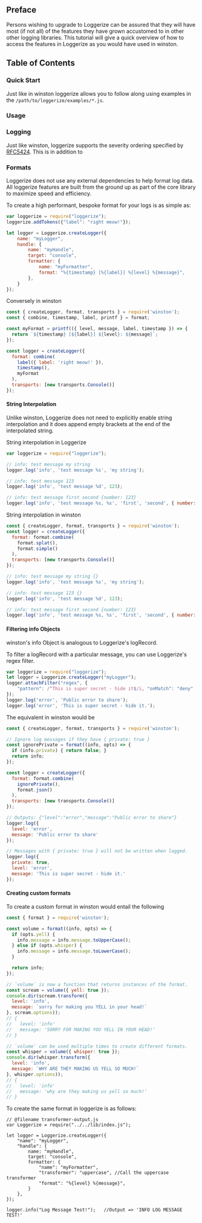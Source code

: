 ## Preface

Persons wishing to upgrade to Loggerize can be assured that they will have most 
(if not all) of the features they have grown accustomed to in other other logging 
libraries. This tutorial will give a quick overview of how to access the features 
in Loggerize as you would have used in winston.

## Table of Contents


### Quick Start

Just like in winston loggerize allows you to follow along using examples in the 
`/path/to/loggerize/examples/*.js`.

### Usage

### Logging

Just like winston, loggerize supports the severity ordering specified by 
[RFC5424](https://tools.ietf.org/html/rfc5424). This is in addition to 

### Formats

Loggerize does not use any external dependencies to help format log data. All 
loggerize features are built from the ground up as part of the core library to 
maximize speed and efficiency.

To create a high performant, bespoke format for your logs is as simple as:

```javascript
var loggerize = require("loggerize");
loggerize.addTokens({"label": "right meow!"});

let logger = Loggerize.createLogger({
	name: "myLogger", 
	handle: {
		name: "myHandle",
		target: "console",
		formatter: {
			name: "myFormatter",
			format: "%{timestamp} [%{label}] %{level} %{message}",
		},
	}
});
```

Conversely in winston

```javascript
const { createLogger, format, transports } = require('winston');
const { combine, timestamp, label, printf } = format;

const myFormat = printf(({ level, message, label, timestamp }) => {
  return `${timestamp} [${label}] ${level}: ${message}`;
});

const logger = createLogger({
  format: combine(
    label({ label: 'right meow!' }),
    timestamp(),
    myFormat
  ),
  transports: [new transports.Console()]
});
```


#### String Interpolation

Unlike winston, Loggerize does not need to explicitly enable string interpolation 
and it does append empty brackets at the end of the interpolated string.

String interpolation in Loggerize

```javascript
var loggerize = require("loggerize");

// info: test message my string
logger.log('info', 'test message %s', 'my string');

// info: test message 123
logger.log('info', 'test message %d', 123);

// info: test message first second {number: 123}
logger.log('info', 'test message %s, %s', 'first', 'second', { number: 123 });
```

String interpolation in winston
```javascript
const { createLogger, format, transports } = require('winston');
const logger = createLogger({
  format: format.combine(
    format.splat(),
    format.simple()
  ),
  transports: [new transports.Console()]
});

// info: test message my string {}
logger.log('info', 'test message %s', 'my string');

// info: test message 123 {}
logger.log('info', 'test message %d', 123);

// info: test message first second {number: 123}
logger.log('info', 'test message %s, %s', 'first', 'second', { number: 123 });
```

#### Filtering info Objects

winston's info Object is analogous to Loggerize's logRecord.

To filter a logRecord with a particular message, you can use Loggerize's 
regex filter.

```javascript
var loggerize = require("loggerize");
let logger = Loggerize.createLogger("myLogger");
logger.attachFilter("regex", {
	"pattern": /^This is super secret - hide it$/i, "onMatch": "deny"
});
logger.log('error', 'Public error to share');
logger.log('error', 'This is super secret - hide it.');
```

The equivalent in winston would be

```javascript
const { createLogger, format, transports } = require('winston');

// Ignore log messages if they have { private: true }
const ignorePrivate = format((info, opts) => {
  if (info.private) { return false; }
  return info;
});

const logger = createLogger({
  format: format.combine(
    ignorePrivate(),
    format.json()
  ),
  transports: [new transports.Console()]
});

// Outputs: {"level":"error","message":"Public error to share"}
logger.log({
  level: 'error',
  message: 'Public error to share'
});

// Messages with { private: true } will not be written when logged.
logger.log({
  private: true,
  level: 'error',
  message: 'This is super secret - hide it.'
});
```


#### Creating custom formats

To create a custom format in winston would entail the following

```javascript
const { format } = require('winston');

const volume = format((info, opts) => {
  if (opts.yell) {
    info.message = info.message.toUpperCase();
  } else if (opts.whisper) {
    info.message = info.message.toLowerCase();
  }

  return info;
});

// `volume` is now a function that returns instances of the format.
const scream = volume({ yell: true });
console.dir(scream.transform({
  level: 'info',
  message: `sorry for making you YELL in your head!`
}, scream.options));
// {
//   level: 'info'
//   message: 'SORRY FOR MAKING YOU YELL IN YOUR HEAD!'
// }

// `volume` can be used multiple times to create different formats.
const whisper = volume({ whisper: true });
console.dir(whisper.transform({
  level: 'info',
  message: `WHY ARE THEY MAKING US YELL SO MUCH!`
}, whisper.options));
// {
//   level: 'info'
//   message: 'why are they making us yell so much!'
// }
```

To create the same format in loggerize is as follows:

```
// @filename transformer-output.js
var Loggerize = require("../../lib/index.js");

let logger = Loggerize.createLogger({
	"name": "myLogger", 
	"handle": {
		name: "myHandle",
		target: "console",
		formatter: {
			"name": "myFormatter",
			"transformer": "uppercase", //Call the uppercase transformer
			"format": "%{level} %{message}",
		}
	},
});

logger.info("Log Message Test!");	//Output => 'INFO LOG MESSAGE TEST!'
```













